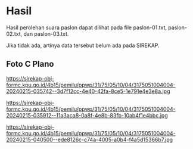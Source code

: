 # Hasil

Hasil perolehan suara paslon dapat dilihat pada file paslon-01.txt, paslon-02.txt, dan paslon-03.txt.

Jika tidak ada, artinya data tersebut belum ada pada SIREKAP.

## Foto C Plano

https://sirekap-obj-formc.kpu.go.id/4b15/pemilu/ppwp/31/75/05/10/04/3175051004004-20240215-035742--3d7f12cc-4e40-42fa-8ce5-1e791e4e3e8a.jpg

https://sirekap-obj-formc.kpu.go.id/4b15/pemilu/ppwp/31/75/05/10/04/3175051004004-20240215-035912--11a3aca8-0a8f-4e8b-83fb-10ab4f1e4bbc.jpg

https://sirekap-obj-formc.kpu.go.id/4b15/pemilu/ppwp/31/75/05/10/04/3175051004004-20240215-040500--ede8126c-c74a-4005-a0b4-f4a5d15366b7.jpg
